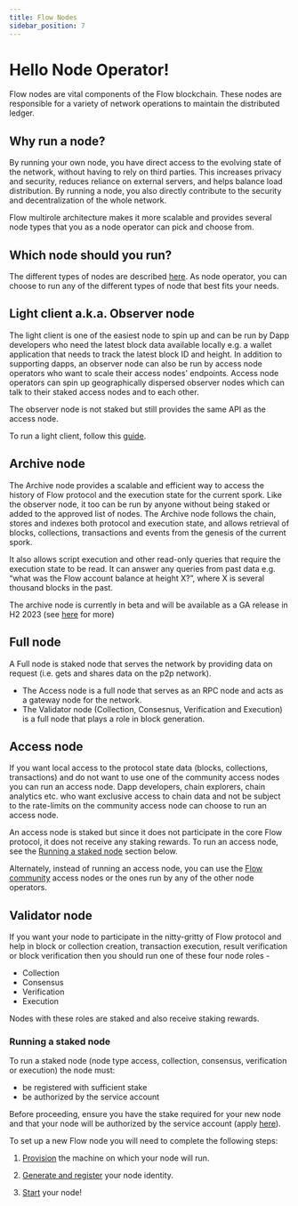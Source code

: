 ```yaml
---
title: Flow Nodes
sidebar_position: 7
---
```


# Hello Node Operator!

Flow nodes are vital components of the Flow blockchain. These nodes are responsible for a variety of network operations to maintain the distributed ledger.

## Why run a node?

By running your own node, you have direct access to the evolving state of the network, without having to rely on third parties.
This increases privacy and security, reduces reliance on external servers, and helps balance load distribution.
By running a node, you also directly contribute to the security and decentralization of the whole network.

Flow multirole architecture makes it more scalable and provides several node types that you as a node operator can pick and choose from.


## Which node should you run?

The different types of nodes are described [here](./node-operation/node-roles.mdx). As node operator, you can choose to run any of the different types of node that best fits your needs.

## Light client a.k.a. Observer node

The light client is one of the easiest node to spin up and can be run by Dapp developers who need the latest block data available locally e.g. a wallet application that needs to track the latest block ID and height.
In addition to supporting dapps, an observer node can also be run by access node operators who want to scale their access nodes' endpoints. Access node operators can spin up geographically dispersed observer nodes which can talk to their staked access nodes and to each other.

The observer node is not staked but still provides the same API as the access node.

To run a light client, follow this [guide](./node-operation/observer-node.mdx).

## Archive node

The Archive node provides a scalable and efficient way to access the history of Flow protocol and the execution state for the current spork. Like the observer node, it too can be run by anyone without being staked or added to the approved list of nodes.
The Archive node follows the chain, stores and indexes both protocol and execution state, and allows retrieval of blocks, collections, transactions and events from the genesis of the current spork.

It also allows script execution and other read-only queries that require the execution state to be read. It can answer any queries from past data e.g. “what was the Flow account balance at height X?”, where X is several thousand blocks in the past.

The archive node is currently in beta and will be available as a GA release in H2 2023 (see [here](https://flow.com/post/flow-blockchain-node-operation-archive-node) for more)

## Full node

A Full node is staked node that serves the network by providing data on request (i.e. gets and shares data on the p2p network).
- The Access node is a full node that serves as an RPC node and acts as a gateway node for the network.
- The Validator node (Collection, Consesnus, Verification and Execution) is a full node that plays a role in block generation.


## Access node
If you want local access to the protocol state data (blocks, collections, transactions) and do not want to use one of the community access nodes you can run an access node.
Dapp developers, chain explorers, chain analytics etc. who want exclusive access to chain data and not be subject to the rate-limits on the community access node can choose to run an access node.

An access node is staked but since it does not participate in the core Flow protocol, it does not receive any staking rewards.
To run an access node, see the [Running a staked node](#running-a-staked-node) section below.

Alternately, instead of running an access node, you can use the [Flow community](./access-api.mdx) access nodes or the ones run by any of the other node operators.

## Validator node

If you want your node to participate in the nitty-gritty of Flow protocol and help in block or collection creation, transaction execution, result verification or block verification then you should run one of these four node roles -
- Collection
- Consensus
- Verification
- Execution

Nodes with these roles are staked and also receive staking rewards.

### Running a staked node

To run a staked node (node type access, collection, consensus, verification or execution) the node must:
* be registered with sufficient stake
* be authorized by the service account

Before proceeding, ensure you have the stake required for your new node and that your node will be authorized by the service account (apply [here](https://www.onflow.org/node-validators)).

To set up a new Flow node you will need to complete the following steps:

1. [Provision](./node-operation/node-setup.mdx) the machine on which your node will run.

2. [Generate and register](./node-operation/node-bootstrap.mdx) your node identity.

3. [Start](./node-operation/node-bootstrap.mdx#step-3---start-your-flow-node) your node!
